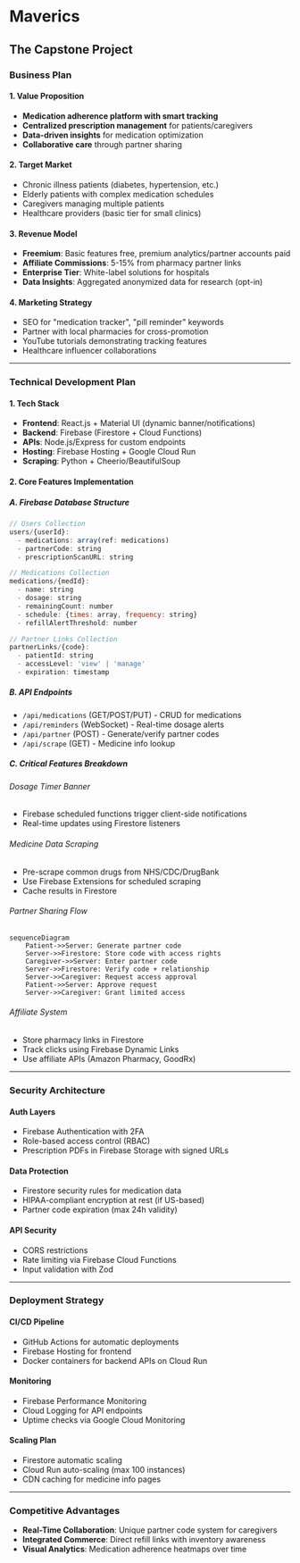 # Maverics
## The Capstone Project

### Business Plan

#### 1. Value Proposition
- **Medication adherence platform with smart tracking**
- **Centralized prescription management** for patients/caregivers
- **Data-driven insights** for medication optimization
- **Collaborative care** through partner sharing

#### 2. Target Market
- Chronic illness patients (diabetes, hypertension, etc.)
- Elderly patients with complex medication schedules
- Caregivers managing multiple patients
- Healthcare providers (basic tier for small clinics)

#### 3. Revenue Model
- **Freemium**: Basic features free, premium analytics/partner accounts paid
- **Affiliate Commissions**: 5-15% from pharmacy partner links
- **Enterprise Tier**: White-label solutions for hospitals
- **Data Insights**: Aggregated anonymized data for research (opt-in)

#### 4. Marketing Strategy
- SEO for "medication tracker", "pill reminder" keywords
- Partner with local pharmacies for cross-promotion
- YouTube tutorials demonstrating tracking features
- Healthcare influencer collaborations

---

### Technical Development Plan

#### 1. Tech Stack
- **Frontend**: React.js + Material UI (dynamic banner/notifications)
- **Backend**: Firebase (Firestore + Cloud Functions)
- **APIs**: Node.js/Express for custom endpoints
- **Hosting**: Firebase Hosting + Google Cloud Run
- **Scraping**: Python + Cheerio/BeautifulSoup

#### 2. Core Features Implementation

##### A. Firebase Database Structure
```javascript
// Users Collection
users/{userId}: 
  - medications: array(ref: medications)
  - partnerCode: string
  - prescriptionScanURL: string

// Medications Collection
medications/{medId}:
  - name: string
  - dosage: string
  - remainingCount: number
  - schedule: {times: array, frequency: string}
  - refillAlertThreshold: number

// Partner Links Collection
partnerLinks/{code}:
  - patientId: string
  - accessLevel: 'view' | 'manage'
  - expiration: timestamp
```

##### B. API Endpoints
- `/api/medications` (GET/POST/PUT) - CRUD for medications
- `/api/reminders` (WebSocket) - Real-time dosage alerts
- `/api/partner` (POST) - Generate/verify partner codes
- `/api/scrape` (GET) - Medicine info lookup

##### C. Critical Features Breakdown

###### Dosage Timer Banner
- Firebase scheduled functions trigger client-side notifications
- Real-time updates using Firestore listeners

###### Medicine Data Scraping
- Pre-scrape common drugs from NHS/CDC/DrugBank
- Use Firebase Extensions for scheduled scraping
- Cache results in Firestore

###### Partner Sharing Flow
```mermaid
sequenceDiagram
    Patient->>Server: Generate partner code
    Server->>Firestore: Store code with access rights
    Caregiver->>Server: Enter partner code
    Server->>Firestore: Verify code + relationship
    Server->>Caregiver: Request access approval
    Patient->>Server: Approve request
    Server->>Caregiver: Grant limited access
```

###### Affiliate System
- Store pharmacy links in Firestore
- Track clicks using Firebase Dynamic Links
- Use affiliate APIs (Amazon Pharmacy, GoodRx)

---

### Security Architecture

#### Auth Layers
- Firebase Authentication with 2FA
- Role-based access control (RBAC)
- Prescription PDFs in Firebase Storage with signed URLs

#### Data Protection
- Firestore security rules for medication data
- HIPAA-compliant encryption at rest (if US-based)
- Partner code expiration (max 24h validity)

#### API Security
- CORS restrictions
- Rate limiting via Firebase Cloud Functions
- Input validation with Zod

---

### Deployment Strategy

#### CI/CD Pipeline
- GitHub Actions for automatic deployments
- Firebase Hosting for frontend
- Docker containers for backend APIs on Cloud Run

#### Monitoring
- Firebase Performance Monitoring
- Cloud Logging for API endpoints
- Uptime checks via Google Cloud Monitoring

#### Scaling Plan
- Firestore automatic scaling
- Cloud Run auto-scaling (max 100 instances)
- CDN caching for medicine info pages

---

### Competitive Advantages
- **Real-Time Collaboration**: Unique partner code system for caregivers
- **Integrated Commerce**: Direct refill links with inventory awareness
- **Visual Analytics**: Medication adherence heatmaps over time
